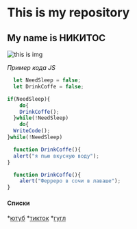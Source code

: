 # This is my repository
## My name is НИКИТОС
![this is img](https://i.imgur.com/ceF76Vn.jpg)

*Пример кода JS*

```javascript
  let NeedSleep = false;
  let DrinkCoffe = false;

if(NeedSleep){
    do{
    DrinkCoffe();
  }while(!NeedSleep)
    do{
  WriteCode();
}while(!NeedSleep)

  function DrinkCoffe(){
  alert("я пью вкусную воду");
}

  function DrinkCoffe(){
    alert("Ферреро в сочи в лаваше");
}
```

#### Списки
*[ютуб](https://youtube.com)
*[тикток](https://www.tiktok.com/ru-RU/)
*[гугл](https://google.com)
